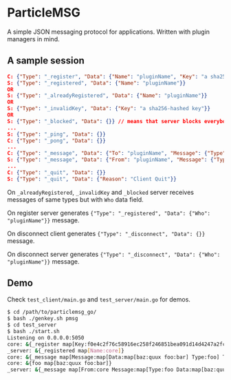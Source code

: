 # ParticleMSG

A simple JSON messaging protocol for applications.
Written with plugin managers in mind.

## A sample session

```json
C: {"Type": "_register", "Data": {"Name": "pluginName", "Key": "a sha256-hashed key"}}
S: {"Type": "_registered", "Data": {"Name": "pluginName"}}
OR
S: {"Type": "_alreadyRegistered", "Data": {"Name": "pluginName"}}
OR
S: {"Type": "_invalidKey", "Data": {"Key": "a sha256-hashed key"}}
OR
S: {"Type": "_blocked", "Data": {}} // means that server blocks everybody except for core
...
S: {"Type": "_ping", "Data": {}}
C: {"Type": "_pong", "Data": {}}
...
C: {"Type": "_message", "Data": {"To": "pluginName", "Message": {"Type": "aMessage", "Data": {"Some": "data"}}}}
S: {"Type": "_message", "Data": {"From": "pluginName", "Message": {"Type": "aMessage", "Data": {"Some": "data"}}}}
...
C: {"Type": "_quit", "Data": {}}
S: {"Type": "_quit", "Data": {"Reason": "Client Quit"}}
```

On `_alreadyRegistered`, `_invalidKey` and `_blocked` server receives messages of same types but with `Who` data field.

On register server generates `{"Type": "_registered", "Data": {"Who": "pluginName"}}` message.

On disconnect client generates `{"Type": "_disconnect", "Data": {}}` message.

On disconnect server generates `{"Type": "_disconnect", "Data": {"Who": "pluginName"}}` message.

## Demo

Check `test_client/main.go` and `test_server/main.go` for demos.

```bash
$ cd /path/to/particlemsg_go/
$ bash ./genkey.sh pmsg
$ cd test_server
$ bash ./start.sh
Listening on 0.0.0.0:5050
core: &{_register map[Key:f0e4c2f76c58916ec258f246851bea091d14d4247a2fc3e18694461b1816e13b Name:core]}
_server: &{_registered map[Name:core]}
core: &{_message map[Message:map[Data:map[baz:quux foo:bar] Type:foo] To:core]}
core: &{foo map[baz:quux foo:bar]}
_server: &{_message map[From:core Message:map[Type:foo Data:map[baz:quux foo:bar]]]}
```